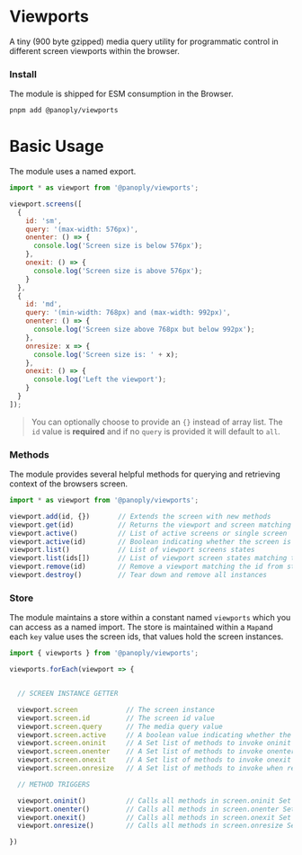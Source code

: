 # Viewports

A tiny (900 byte gzipped) media query utility for programmatic control in different screen viewports within the browser.

### Install

The module is shipped for ESM consumption in the Browser.

```bash
pnpm add @panoply/viewports
```

# Basic Usage

The module uses a named export.

```js
import * as viewport from '@panoply/viewports';

viewport.screens([
  {
    id: 'sm',
    query: '(max-width: 576px)',
    onenter: () => {
      console.log('Screen size is below 576px');
    },
    onexit: () => {
      console.log('Screen size is above 576px');
    }
  },
  {
    id: 'md',
    query: '(min-width: 768px) and (max-width: 992px)',
    onenter: () => {
      console.log('Screen size above 768px but below 992px');
    },
    onresize: x => {
      console.log('Screen size is: ' + x);
    },
    onexit: () => {
      console.log('Left the viewport');
    }
  }
]);
```

> You can optionally choose to provide an `{}` instead of array list. The `id` value is **required** and if no `query` is provided it will default to `all`.

### Methods

The module provides several helpful methods for querying and retrieving context of the browsers screen.

<!-- prettier-ignore -->
```ts
import * as viewport from '@panoply/viewports';

viewport.add(id, {})       // Extends the screen with new methods
viewport.get(id)           // Returns the viewport and screen matching the id
viewport.active()          // List of active screens or single screen
viewport.active(id)        // Boolean indicating whether the screen is active
viewport.list()            // List of viewport screens states
viewport.list(ids[])       // List of viewport screen states matching the ids
viewport.remove(id)        // Remove a viewport matching the id from store
viewport.destroy()         // Tear down and remove all instances
```

### Store

The module maintains a store within a constant named `viewports` which you can access as a named import. The store is maintained within a `Map`and each `key` value uses the screen ids, that values hold the screen instances.

<!-- prettier-ignore -->
```ts
import { viewports } from '@panoply/viewports';

viewports.forEach(viewport => {


  // SCREEN INSTANCE GETTER

  viewport.screen            // The screen instance
  viewport.screen.id         // The screen id value
  viewport.screen.query      // The media query value
  viewport.screen.active     // A boolean value indicating whether the viewport is active
  viewport.screen.oninit     // A Set list of methods to invoke oninit
  viewport.screen.onenter    // A Set list of methods to invoke onenter
  viewport.screen.onexit     // A Set list of methods to invoke onexit
  viewport.screen.onresize   // A Set list of methods to invoke when resizing

  // METHOD TRIGGERS

  viewport.oninit()          // Calls all methods in screen.oninit Set (null if already invoked)
  viewport.onenter()         // Calls all methods in screen.onenter Set
  viewport.onexit()          // Calls all methods in screen.onexit Set
  viewport.onresize()        // Calls all methods in screen.onresize Set

})

```
